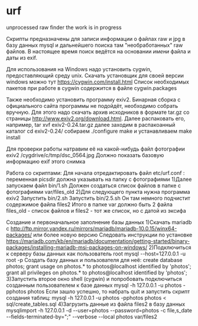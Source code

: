 # urf
unprocessed raw finder
the work is in progress

Скрипты предназначены для записи информации о файлах raw и jpg в базу данных mysql и дальнейшего поиска там "необработанных" raw файлов.
В настоящее время поиск ведётся на основании _имени_ файла и даты из exif.

Для использования на Windows надо установить cygwin, предоставляющий среду unix. Скачать установщик для своей версии windows можно тут https://cygwin.com/install.html
Список необходимых пакетов при работе в cygwin содержится в файле cygwin.packages

Также необходимо установить программу exiv2. Бинарная сборка с официального сайта программы не подойдёт, необходимо собрать вручную. Для этого надо скачать архив исходников в формате tar.gz со страницы http://www.exiv2.org/download.html. Далее распаковать его, например, 
tar xvf exiv2-0.24.tar.gz 
далее заходим в распакоанный каталог
cd exiv2-0.24/
собираем
./configure
make
и устанавливаем
make install

Для проверки работы натравим её на какой-нибудь файл фотографии
exiv2 /cygdrive/c/tmp/dsc_0564.jpg
Должно показать базовую информацию exif этого снимка


Работа со скриптами:
Для начала отредактировать файл etc/urf.conf :
переменная picsdir должна указывать на папку с фотографиями
1)Далее запускаем файл bin/1.sh
Должен создаться список файлов в папке с фотографиями var/files_old
2)Для следующего пункта нужна программа exiv2
Запустить bin/2.sh
Запустить bin/2.5.sh
Он там немного подчистит содержимое файла files2
Итого в папке var должно быть 2 файла files_old - список файлов и files2 - тот же список, но с датой из эксифа

Создание и первоначальное заполнение базы данных
1)Скачать mariadb с http://ftp.mirror.yandex.ru/mirrors/mariadb/mariadb-10.0.15/winx64-packages/
или более новую версию
Следовать инструкции по установке
https://mariadb.com/kb/en/mariadb/documentation/getting-started/binary-packages/installing-mariadb-msi-packages-on-windows/
2)Подключиться к серверу базы данных как пользователь root
mysql --host=127.0.0.1 -u root -p
Создать базу данных и пользователя для неё:
create database photos;
grant usage on photos.* to photos@localhost identified by 'photos';
grant all privileges on photos.* to photos@localhost identified by 'photos';
3)Запустить второе окно shell (cygwin) и попробовать подключиться созданным пользователем к базе данных
mysql -h 127.0.0.1 -u photos -pphotos photos
Если зашло успешно, то набрать quit и запустить скрипт создания таблиц:
mysql -h 127.0.0.1 -u photos -pphotos photos < sql/create_tables.sql
4)Загрузить данные из файла files2 в базу данных
mysqlimport -h 127.0.0.1 -d --user=photos --password=photos -c file,s_date --fields-terminated-by=";" --verbose --local photos var/files2
